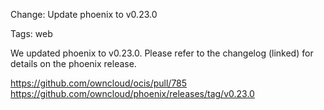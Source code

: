 Change: Update phoenix to v0.23.0

Tags: web

We updated phoenix to v0.23.0. Please refer to the changelog (linked) for details on the phoenix release.

https://github.com/owncloud/ocis/pull/785
https://github.com/owncloud/phoenix/releases/tag/v0.23.0
